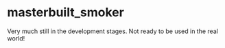 # masterbuilt_smoker

Very much still in the development stages.  Not ready to be used in the real world!
